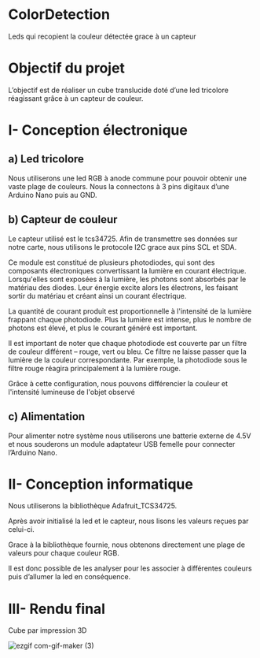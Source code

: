 # ColorDetection
Leds qui recopient la couleur détectée grace à un capteur

# **Objectif du projet**

L’objectif est de réaliser un cube translucide doté d’une led tricolore réagissant grâce à un capteur de couleur.

# I- **Conception électronique**

## a) Led tricolore

Nous utiliserons une led RGB à anode commune pour pouvoir obtenir une vaste plage de couleurs. Nous la connectons à 3 pins digitaux d’une Arduino Nano puis au GND.

## b) Capteur de couleur

Le capteur utilisé est le tcs34725. Afin de transmettre ses données sur notre carte, nous utilisons le protocole I2C grace aux pins SCL et SDA.

Ce module est constitué de plusieurs photodiodes, qui sont des composants électroniques convertissant la lumière en courant électrique. Lorsqu'elles sont exposées à la lumière, les photons sont absorbés par le matériau des diodes. Leur énergie excite alors les électrons, les faisant sortir du matériau et créant ainsi un courant électrique.

La quantité de courant produit est proportionnelle à l'intensité de la lumière frappant chaque photodiode. Plus la lumière est intense, plus le nombre de photons est élevé, et plus le courant généré est important.

Il est important de noter que chaque photodiode est couverte par un filtre de couleur différent – rouge, vert ou bleu. Ce filtre ne laisse passer que la lumière de la couleur correspondante. Par exemple, la photodiode sous le filtre rouge réagira principalement à la lumière rouge.

Grâce à cette configuration, nous pouvons différencier la couleur et l'intensité lumineuse de l'objet observé

## c) Alimentation

Pour alimenter notre système nous utiliserons une batterie externe de 4.5V et nous souderons un module adaptateur USB femelle pour connecter l’Arduino Nano.

# II- **Conception informatique**

Nous utiliserons la bibliothèque Adafruit_TCS34725.

Après avoir initialisé la led et le capteur, nous lisons les valeurs reçues par celui-ci.

Grace à la bibliothèque fournie, nous obtenons directement une plage de valeurs pour chaque couleur RGB.

Il est donc possible de les analyser pour les associer à différentes couleurs puis d’allumer la led en conséquence.

# III-	Rendu final

Cube par impression 3D

![ezgif com-gif-maker (3)](https://user-images.githubusercontent.com/92324336/162565028-0c61ff43-6069-46dd-a492-a36b21879c76.gif)
